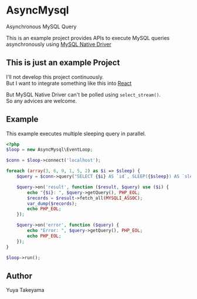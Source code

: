 AsyncMysql
==========

Asynchronous MySQL Query

This is an example project provides APIs to execute MySQL queries asynchronously using [MySQL Native Driver](http://www.php.net/manual/ja/book.mysqlnd.php)

This is just an example Project
-------------------------------

I'll not develop this project continuously.  
But I want to integrate something like this into [React](https://github.com/react-php/react)

But MySQL Native Driver can't be polled using `select_stream()`.  
So any advices are welcome.

Example
-------

This example executes multiple sleeping query in parallel.

```php
<?php
$loop = new AsyncMysql\EventLoop;

$conn = $loop->connect('localhost');

foreach (array(3, 6, 9, 1, 5, 2) as $i => $sleep) {
    $query = $conn->query("SELECT {$i} AS `id`, SLEEP({$sleep}) AS `sleep_{$sleep}`");

    $query->on('result', function ($result, $query) use ($i) {
        echo "{$i}: ", $query->getQuery(), PHP_EOL;
        $records = $result->fetch_all(MYSQLI_ASSOC);
        var_dump($records);
        echo PHP_EOL;
    });

    $query->on('error', function ($query) {
        echo "Error: ", $query->getQuery(), PHP_EOL;
        echo PHP_EOL;
    });
}

$loop->run();
```

Author
------

Yuya Takeyama
